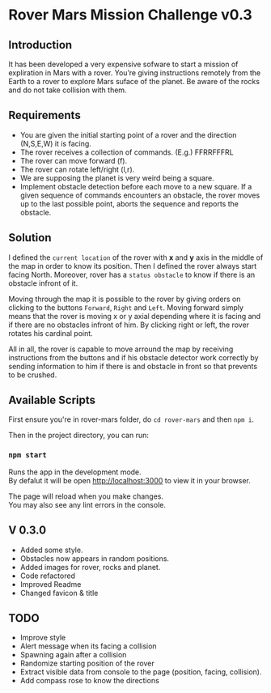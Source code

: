 # Rover Mars Mission Challenge v0.3

## Introduction

It has been developed a very expensive sofware to start a mission of expliration in Mars with a rover.
You’re giving instructions remotely from the Earth to a rover to explore Mars suface of the planet.
Be aware of the rocks and do not take collision with them.

## Requirements

- You are given the initial starting point of a rover and the direction (N,S,E,W)
  it is facing.
- The rover receives a collection of commands. (E.g.) FFRRFFFRL
- The rover can move forward (f).
- The rover can rotate left/right (l,r).
- We are supposing the planet is very weird being a square.
- Implement obstacle detection before each move to a new square. If a given
  sequence of commands encounters an obstacle, the rover moves up to the last
  possible point, aborts the sequence and reports the obstacle.

## Solution

I defined the `current location` of the rover with **x** and **y** axis in the middle of the map in order to know its position. Then I defined the rover always start facing North. Moreover, rover has a `status obstacle` to know if there is an obstacle infront of it.

Moving through the map it is possible to the rover by giving orders on clicking to the buttons `Forward`, `Right` and `Left`. Moving forward simply means that the rover is moving x or y axial depending where it is facing and if there are no obstacles infront of him. By clicking right or left, the rover rotates his cardinal point.

All in all, the rover is capable to move arround the map by receiving instructions from the buttons and if his obstacle detector work correctly by sending information to him if there is and obstacle in front so that prevents to be crushed.

## Available Scripts

First ensure you're in rover-mars folder, do `cd rover-mars` and then `npm i`.

Then in the project directory, you can run:

### `npm start`

Runs the app in the development mode.\
By defalut it will be open [http://localhost:3000](http://localhost:3000) to view it in your browser.

The page will reload when you make changes.\
You may also see any lint errors in the console.

## V 0.3.0

- Added some style.
- Obstacles now appears in random positions.
- Added images for rover, rocks and planet.
- Code refactored
- Improved Readme
- Changed favicon & title

## TODO

- Improve style
- Alert message when its facing a collision
- Spawning again after a collision
- Randomize starting position of the rover
- Extract visible data from console to the page (position, facing, collision).
- Add compass rose to know the directions
